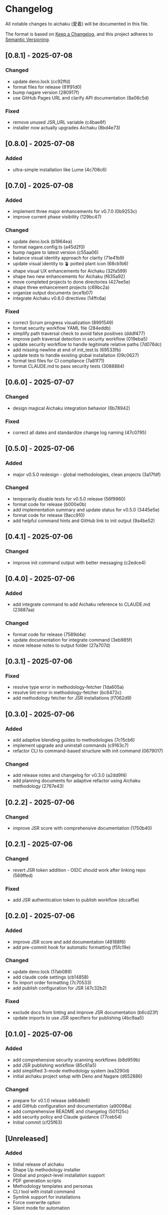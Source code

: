 # Changelog

All notable changes to aichaku (愛着) will be documented in this file.

The format is based on [Keep a Changelog](https://keepachangelog.com/en/1.0.0/),
and this project adheres to
[Semantic Versioning](https://semver.org/spec/v2.0.0.html).

## [0.8.1] - 2025-07-08

### Changed

- update deno.lock (cc92ffd)
- format files for release (81f91d0)
- bump nagare version (280917f)
- use GitHub Pages URL and clarify API documentation (8a08c5d)

### Fixed

- remove unused JSR_URL variable (c4bae6f)
- installer now actually upgrades Aichaku (8bd4e73)

## [0.8.0] - 2025-07-08

### Added

- ultra-simple installation like Lume (4c708c6)

## [0.7.0] - 2025-07-08

### Added

- implement three major enhancements for v0.7.0 (0b9253c)
- improve current phase visibility (129bc47)

### Changed

- update deno.lock (b1964ea)
- format nagare.config.ts (a45d2f0)
- bump nagare to latest version (c55aa06)
- balance visual identity approach for clarity (71e41b9)
- update visual identity to 🪴 potted plant icon (68cb1b6)
- shape visual UX enhancements for Aichaku (32fa599)
- shape two new enhancements for Aichaku (f635a92)
- move completed projects to done directories (427ee5e)
- shape three enhancement projects (c69bc2a)
- organize output documents (ece1b07)
- integrate Aichaku v0.6.0 directives (14ffc6a)

### Fixed

- correct Scrum progress visualization (8991549)
- format security workflow YAML file (284eddb)
- simplify path traversal check to avoid false positives (dddf477)
- improve path traversal detection in security workflow (019eba5)
- update security workflow to handle legitimate relative paths (7d076dc)
- add missing newline at end of init_test.ts (69533fb)
- update tests to handle existing global installation (09c0627)
- format test files for CI compliance (7a81f71)
- format CLAUDE.md to pass security tests (3088884)

## [0.6.0] - 2025-07-07

### Changed

- design magical Aichaku integration behavior (6b78942)

### Fixed

- correct all dates and standardize change log naming (47c0795)

## [0.5.0] - 2025-07-06

### Added

- major v0.5.0 redesign - global methodologies, clean projects (3a17fdf)

### Changed

- temporarily disable tests for v0.5.0 release (56f9960)
- format code for release (b000e0b)
- add implementation summary and update status for v0.5.0 (3445e5e)
- format code for release (9acc910)
- add helpful command hints and GitHub link to init output (9a4be52)

## [0.4.1] - 2025-07-06

### Changed

- improve init command output with better messaging (c2edce4)

## [0.4.0] - 2025-07-06

### Added

- add integrate command to add Aichaku reference to CLAUDE.md (23887aa)

### Changed

- format code for release (7589d4e)
- update documentation for integrate command (3eb985f)
- move release notes to output folder (27a707d)

## [0.3.1] - 2025-07-06

### Fixed

- resolve type error in methodology-fetcher (1da605a)
- resolve lint error in methodology-fetcher (bc6472c)
- add methodology fetcher for JSR installations (f7062d9)

## [0.3.0] - 2025-07-06

### Added

- add adaptive blending guides to methodologies (7c15cb6)
- implement upgrade and uninstall commands (c9163c7)
- refactor CLI to command-based structure with init command (0679017)

### Changed

- add release notes and changelog for v0.3.0 (a2dd9f4)
- add planning documents for adaptive refactor using Aichaku methodology
  (2767e43)

## [0.2.2] - 2025-07-06

### Changed

- improve JSR score with comprehensive documentation (1750b40)

## [0.2.1] - 2025-07-06

### Changed

- revert JSR token addition - OIDC should work after linking repo (569ffed)

### Fixed

- add JSR authentication token to publish workflow (dccaf5e)

## [0.2.0] - 2025-07-06

### Added

- improve JSR score and add documentation (48188f6)
- add pre-commit hook for automatic formatting (f5fc19e)

### Changed

- update deno.lock (17ab089)
- add claude code settings (cb14858)
- fix import order formatting (7c70533)
- add publish configuration for JSR (47c32b2)

### Fixed

- exclude docs from linting and improve JSR documentation (b6cd23f)
- update imports to use JSR specifiers for publishing (4bc9aa5)

## [0.1.0] - 2025-07-06

### Added

- add comprehensive security scanning workflows (b8d959b)
- add JSR publishing workflow (85c61a5)
- add simplified 3-mode methodology system (ea3290d)
- initial aichaku project setup with Deno and Nagare (d652886)

### Changed

- prepare for v0.1.0 release (e86dde6)
- add GitHub configuration and documentation (a90098a)
- add comprehensive README and changelog (501125c)
- add security policy and Claude guidance (77ceb54)
- Initial commit (cf25f63)

## [Unreleased]

### Added

- Initial release of aichaku
- Shape Up methodology installer
- Global and project-level installation support
- PDF generation scripts
- Methodology templates and personas
- CLI tool with install command
- Symlink support for installations
- Force overwrite option
- Silent mode for automation
